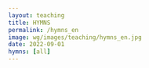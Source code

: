 ```yaml
---
layout: teaching
title: HYMNS
permalink: /hymns_en
image: wg/images/teaching/hymns_en.jpg
date: 2022-09-01
hymns: [all]
---
```


